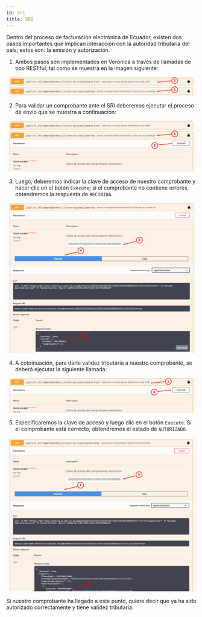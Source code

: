 ```yaml
---
id: sri
title: SRI
---
```


Dentro del proceso de facturación electrónica de Ecuador, existen dos pasos importantes que implican interacción con la autoridad tributaria del país; estos son: la emisión y autorización.

1. Ambos pasos son implementados en Verónica a través de llamadas de tipo RESTful, tal como se muestra en la imagen siguiente:
<img src="https://raw.githubusercontent.com/rp-consulting/veronica-api-doc/main/static/veronica-sri-1.jpg" width="600"/>

2. Para validar un comprobante ante el SRI deberemos ejecutar el proceso de envío que se muestra a continuación:
<img src="https://raw.githubusercontent.com/rp-consulting/veronica-api-doc/main/static/veronica-sri-2.jpg" width="600"/>

3. Luego, deberemos indicar la clave de acceso de nuestro comprobante y hacer clic en el botón `Execute`; si el comprobante no contiene errores, obtendremos la respuesta de `RECIBIDA`.
<img src="https://raw.githubusercontent.com/rp-consulting/veronica-api-doc/main/static/veronica-sri-3.jpg" width="600"/>

4. A cotninuación, para darle validez tributaria a nuestro comprobante, se deberá ejecutar la siguiente llamada:
<img src="https://raw.githubusercontent.com/rp-consulting/veronica-api-doc/main/static/veronica-sri-4.jpg" width="600"/>

5. Especificaremos la clave de acceso y luego clic en el botón `Execute`. Si el comprobante está correcto, obtendremos el estado de `AUTORIZADO`.
<img src="https://raw.githubusercontent.com/rp-consulting/veronica-api-doc/main/static/veronica-sri-5.jpg" width="600"/>

Si nuestro comprobante ha llegado a este punto, quiere decir que ya ha sido autorizado correctamente y tiene validez tributaria.